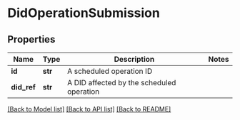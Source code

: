 # DidOperationSubmission

## Properties
Name | Type | Description | Notes
------------ | ------------- | ------------- | -------------
**id** | **str** | A scheduled operation ID | 
**did_ref** | **str** | A DID affected by the scheduled operation | 

[[Back to Model list]](../README.md#documentation-for-models) [[Back to API list]](../README.md#documentation-for-api-endpoints) [[Back to README]](../README.md)

